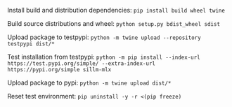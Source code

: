 Install build and distribution dependencies:
`pip install build wheel twine`

Build source distributions and wheel:
`python setup.py bdist_wheel sdist`

Upload package to testpypi:
`python -m twine upload --repository testpypi dist/*`

Test installation from testpypi:
`python -m pip install --index-url https://test.pypi.org/simple/ --extra-index-url https://pypi.org/simple sillm-mlx`

Upload package to pypi:
`python -m twine upload dist/*`

Reset test environment:
`pip uninstall -y -r <(pip freeze)`